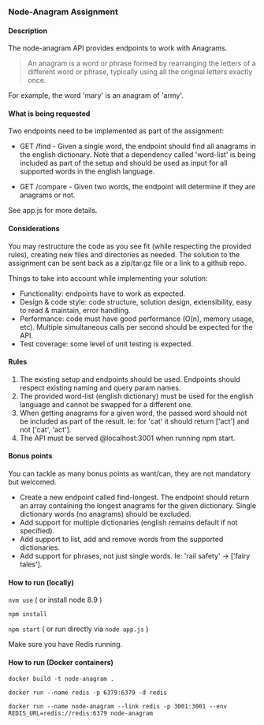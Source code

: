 ### Node-Anagram Assignment

#### Description

The node-anagram API provides endpoints to work with Anagrams.

> An anagram is a word or phrase formed by rearranging the letters of a different word or phrase, typically using all the original letters exactly once.

For example, the word 'mary' is an anagram of 'army'. 

#### What is being requested

Two endpoints need to be implemented as part of the assignment:

* GET /find - Given a single word, the endpoint should find all anagrams in the english dictionary. Note that a dependency called 'word-list' is being included as part of the setup and should be used as input for all supported words in the english language.

* GET /compare - Given two words, the endpoint will determine if they are anagrams or not.

See app.js for more details.

#### Considerations
 
You may restructure the code as you see fit (while respecting the provided rules), creating new files and directories as needed.
The solution to the assignment can be sent back as a zip/tar.gz file or a link to a github repo.

Things to take into account while implementing your solution:

* Functionality: endpoints have to work as expected.
* Design & code style: code structure, solution design, extensibility, easy to read & maintain, error handling.
* Performance: code must have good performance (O(n), memory usage, etc). Multiple simultaneous calls per second should be expected for the API.
* Test coverage: some level of unit testing is expected.

#### Rules

1) The existing setup and endpoints should be used. Endpoints should respect existing naming and query param names.
2) The provided word-list (english dictionary) must be used for the english language and cannot be swapped for a different one.
3) When getting anagrams for a given word, the passed word should not be included as part of the result. Ie: for 'cat' it should return ['act'] and not ['cat', 'act'].
4) The API must be served @localhost:3001 when running npm start.

#### Bonus points

You can tackle as many bonus points as want/can, they are not mandatory but welcomed.

* Create a new endpoint called find-longest. The endpoint should return an array containing the longest anagrams for the given dictionary. Single dictionary words (no anagrams) should be excluded.
* Add support for multiple dictionaries (english remains default if not specified).
* Add support to list, add and remove words from the supported dictionaries.
* Add support for phrases, not just single words. Ie: 'rail safety' -> ['fairy tales'].

#### How to run (locally)

`nvm use` ( or install node 8.9 )

`npm install`

`npm start` ( or run directly via `node app.js` )

Make sure you have Redis running.

#### How to run (Docker containers)

`docker build -t node-anagram .`

`docker run --name redis -p 6379:6379 -d redis`

`docker run --name node-anagram --link redis -p 3001:3001 --env REDIS_URL=redis://redis:6379 node-anagram`
